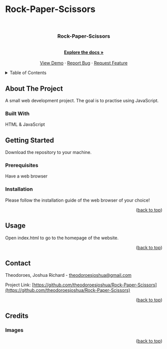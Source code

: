 # Rock-Paper-Scissors
<div id="top"></div>


<!-- PROJECT LOGO -->
<br />
<div align="center">
  <a href="https://github.com/theodoroesjoshua/Rock-Paper-Scissors"></a>

<h3 align="center">Rock-Paper-Scissors</h3>

  <p align="center">
    <br />
    <a href="https://github.com/theodoroesjoshua/Rock-Paper-Scissors"><strong>Explore the docs »</strong></a>
    <br />
    <br />
    <a href="https://github.com/theodoroesjoshua/Rock-Paper-Scissors">View Demo</a>
    ·
    <a href="https://github.com/theodoroesjoshua/Rock-Paper-Scissors/issues">Report Bug</a>
    ·
    <a href="https://github.com/theodoroesjoshua/Rock-Paper-Scissors/issues">Request Feature</a>
  </p>
</div>



<!-- TABLE OF CONTENTS -->
<details>
  <summary>Table of Contents</summary>
  <ol>
    <li>
      <a href="#about-the-project">About The Project</a>
      <ul>
        <li><a href="#built-with">Built With</a></li>
      </ul>
    </li>
    <li>
      <a href="#getting-started">Getting Started</a>
      <ul>
        <li><a href="#prerequisites">Prerequisites</a></li>
        <li><a href="#installation">Installation</a></li>
      </ul>
    </li>
    <li><a href="#usage">Usage</a></li>
    <li><a href="#contributing">Contributing</a></li>
    <li><a href="#contact">Contact</a></li>
    <li><a href="#credits">Credits</a></li>
  </ol>
</details>



<!-- ABOUT THE PROJECT -->
## About The Project
A small web development project. The goal is to practise using JavaScript.

### Built With
HTML & JavaScript

<!-- GETTING STARTED -->
## Getting Started
Download the repository to your machine.

### Prerequisites

Have a web browser

### Installation
Please follow the installation guide of the web browser of your choice!
<p align="right">(<a href="#top">back to top</a>)</p>


<!-- USAGE EXAMPLES -->
## Usage
Open index.html to go to the homepage of the website.
<p align="right">(<a href="#top">back to top</a>)</p>

<!-- CONTACT -->
## Contact

Theodoroes, Joshua Richard - theodoroesjoshua@gmail.com

Project Link: [https://github.com/theodoroesjoshua/Rock-Paper-Scissors](https://github.com/theodoroesjoshua/Rock-Paper-Scissors)

<p align="right">(<a href="#top">back to top</a>)</p>

<!-- Credits -->
## Credits
### Images
<p align="right">(<a href="#top">back to top</a>)</p>
